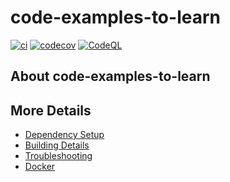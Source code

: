 # code-examples-to-learn

[![ci](https://github.com/IngMiguelMendoza/code-examples-to-learn/actions/workflows/ci.yml/badge.svg)](https://github.com/IngMiguelMendoza/code-examples-to-learn/actions/workflows/ci.yml)
[![codecov](https://codecov.io/gh/IngMiguelMendoza/code-examples-to-learn/branch/main/graph/badge.svg)](https://codecov.io/gh/IngMiguelMendoza/code-examples-to-learn)
[![CodeQL](https://github.com/IngMiguelMendoza/code-examples-to-learn/actions/workflows/codeql-analysis.yml/badge.svg)](https://github.com/IngMiguelMendoza/code-examples-to-learn/actions/workflows/codeql-analysis.yml)

## About code-examples-to-learn



## More Details

 * [Dependency Setup](README_dependencies.md)
 * [Building Details](README_building.md)
 * [Troubleshooting](README_troubleshooting.md)
 * [Docker](README_docker.md)
